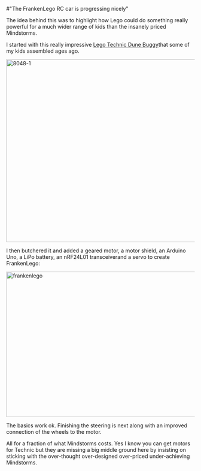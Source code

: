 #"The FrankenLego RC car is progressing nicely"

The idea behind this was to highlight how Lego could do something really powerful for a much wider range of kids than the insanely priced Mindstorms.

I started with this really impressive <a href="http://www.brickset.com/detail/?Set=8048-1">Lego Technic Dune Buggy</a>that some of my kids assembled ages ago.

<a href="http://conoroneill.net/wp-content/uploads/2014/01/8048-1.jpg"><img class="aligncenter size-full wp-image-1248" alt="8048-1" src="http://conoroneill.net/wp-content/uploads/2014/01/8048-1.jpg" width="690" height="488" /></a>

I then butchered it and added a geared motor, a motor shield, an Arduino Uno, a LiPo battery, an nRF24L01 transceiverand a servo to create FrankenLego:

<a href="http://conoroneill.net/wp-content/uploads/2014/01/frankenlego.jpg"><img class="aligncenter size-large wp-image-1249" alt="frankenlego" src="http://conoroneill.net/wp-content/uploads/2014/01/frankenlego-1024x681.jpg" width="584" height="388" /></a>

The basics work ok. Finishing the steering is next along with an improved connection of the wheels to the motor.

All for a fraction of what Mindstorms costs. Yes I know you can get motors for Technic but they are missing a big middle ground here by insisting on sticking with the over-thought over-designed over-priced under-achieving Mindstorms.